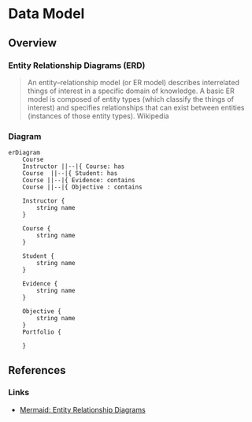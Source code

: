 # Data Model

## Overview

### Entity Relationship Diagrams (ERD)

> An entity–relationship model (or ER model) describes interrelated things of interest in a specific domain of knowledge. A basic ER model is composed of entity types (which classify the things of interest) and specifies relationships that can exist between entities (instances of those entity types). Wikipedia

### Diagram

```mermaid
erDiagram
    Course
    Instructor ||--|{ Course: has
    Course  ||--|{ Student: has
    Course ||--|{ Evidence: contains
    Course ||--|{ Objective : contains

    Instructor {
        string name
    }

    Course {
        string name
    }

    Student {
        string name
    }

    Evidence {
        string name
    }

    Objective {
        string name
    }
    Portfolio {

    }
```

## References

### Links

-   [Mermaid: Entity Relationship Diagrams](https://mermaid.js.org/syntax/entityRelationshipDiagram.html)
